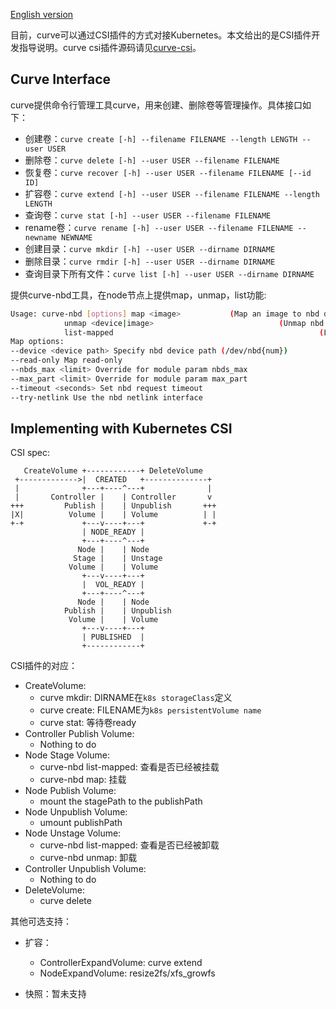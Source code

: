 [English version](../en/k8s_csi_interface_en.md)

目前，curve可以通过CSI插件的方式对接Kubernetes。本文给出的是CSI插件开发指导说明。curve csi插件源码请见[curve-csi](https://github.com/opencurve/curve-csi)。

## Curve Interface

curve提供命令行管理工具curve，用来创建、删除卷等管理操作。具体接口如下：

- 创建卷：`curve create [-h] --filename FILENAME --length LENGTH --user USER`
- 删除卷：`curve delete [-h] --user USER --filename FILENAME`
- 恢复卷：`curve recover [-h] --user USER --filename FILENAME [--id ID]`
- 扩容卷：`curve extend [-h] --user USER --filename FILENAME --length LENGTH`
- 查询卷：`curve stat [-h] --user USER --filename FILENAME`
- rename卷：`curve rename [-h] --user USER --filename FILENAME --newname NEWNAME`
- 创建目录：`curve mkdir [-h] --user USER --dirname DIRNAME`
- 删除目录：`curve rmdir [-h] --user USER --dirname DIRNAME`
- 查询目录下所有文件：`curve list [-h] --user USER --dirname DIRNAME`

提供curve-nbd工具，在node节点上提供map，unmap，list功能:

```bash
Usage: curve-nbd [options] map <image>           (Map an image to nbd device)
            unmap <device|image>                            (Unmap nbd device)
            list-mapped                                              (List mapped nbd devices)
Map options:
--device <device path> Specify nbd device path (/dev/nbd{num})
--read-only Map read-only
--nbds_max <limit> Override for module param nbds_max
--max_part <limit> Override for module param max_part
--timeout <seconds> Set nbd request timeout
--try-netlink Use the nbd netlink interface
```

## Implementing with Kubernetes CSI

CSI spec:

```
   CreateVolume +------------+ DeleteVolume
 +------------->|  CREATED   +--------------+
 |              +---+----^---+              |
 |       Controller |    | Controller       v
+++         Publish |    | Unpublish       +++
|X|          Volume |    | Volume          | |
+-+             +---v----+---+             +-+
                | NODE_READY |
                +---+----^---+
               Node |    | Node
              Stage |    | Unstage
             Volume |    | Volume
                +---v----+---+
                |  VOL_READY |
                +---+----^---+
               Node |    | Node
            Publish |    | Unpublish
             Volume |    | Volume
                +---v----+---+
                | PUBLISHED  |
                +------------+
```

CSI插件的对应：

- CreateVolume:
  - curve mkdir: DIRNAME在`k8s storageClass`定义
  - curve create: FILENAME为`k8s persistentVolume name`
  - curve stat: 等待卷ready
- Controller Publish Volume:
  - Nothing to do
- Node Stage Volume:
  - curve-nbd list-mapped: 查看是否已经被挂载
  - curve-nbd map: 挂载
- Node Publish Volume:
  - mount the stagePath to the publishPath
- Node Unpublish Volume:
  - umount publishPath
- Node Unstage Volume:
  - curve-nbd list-mapped: 查看是否已经被卸载
  - curve-nbd unmap: 卸载
- Controller Unpublish Volume:
  - Nothing to do
- DeleteVolume:
  - curve delete

其他可选支持：

- 扩容：
  - ControllerExpandVolume: curve extend
  - NodeExpandVolume: resize2fs/xfs_growfs

- 快照：暂未支持
